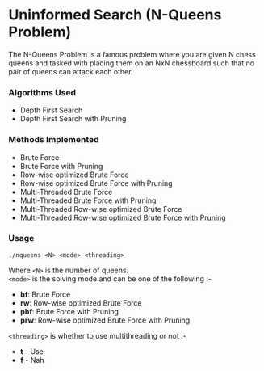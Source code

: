 # Uninformed Search (N-Queens Problem)

The N-Queens Problem is a famous problem where you are given N chess queens
and tasked with placing them on an NxN chessboard such that no pair of queens
can attack each other.

### Algorithms Used
- Depth First Search
- Depth First Search with Pruning

### Methods Implemented
- Brute Force
- Brute Force with Pruning
- Row-wise optimized Brute Force
- Row-wise optimized Brute Force with Pruning
- Multi-Threaded Brute Force
- Multi-Threaded Brute Force with Pruning
- Multi-Threaded Row-wise optimized Brute Force
- Multi-Threaded Row-wise optimized Brute Force with Pruning

### Usage
```
./nqueens <N> <mode> <threading>
```
Where `<N>` is the number of queens.  
`<mode>` is the solving mode and can be one of the following :-
- **bf**: Brute Force
- **rw**: Row-wise optimized Brute Force
- **pbf**: Brute Force with Pruning
- **prw**:  Row-wise optimized Brute Force with Pruning  

`<threading>` is whether to use multithreading or not :-
- **t** - Use
- **f** - Nah
